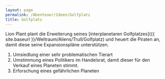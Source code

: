 ```yaml
---
layout: page
permalink: /Abenteuer/Ideen/Golfplatz
title: Golfplatz
---
```




Lion Plant plant die Erweiterung seines [interplanetaren Golfplatzes]({{ site.baseurl }}/Weltraum/Aliens/Trull/Golfplatz) und heuert die Piraten an, damit diese seine Expansionspläne unterstützen.

1. Umsiedlung einer sehr problematischen Tierart
2. Umstimmung eines Politikers im Handelsrat, damit dieser für den Verkauf eines Planeten stimmt.
3. Erforschung eines gefährlichen Planeten

